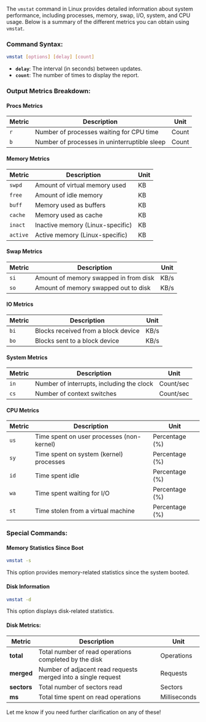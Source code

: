 The `vmstat` command in Linux provides detailed information about system performance, including processes, memory, swap, I/O, system, and CPU usage. Below is a summary of the different metrics you can obtain using `vmstat`.

### Command Syntax:
```bash
vmstat [options] [delay] [count]
```
- **`delay`**: The interval (in seconds) between updates.
- **`count`**: The number of times to display the report.

### Output Metrics Breakdown:

#### Procs Metrics
| Metric | Description | Unit |
|--------|-------------|------|
| `r`    | Number of processes waiting for CPU time | Count |
| `b`    | Number of processes in uninterruptible sleep | Count |

#### Memory Metrics
| Metric | Description | Unit |
|--------|-------------|------|
| `swpd` | Amount of virtual memory used | KB |
| `free` | Amount of idle memory | KB |
| `buff` | Memory used as buffers | KB |
| `cache` | Memory used as cache | KB |
| `inact` | Inactive memory (Linux-specific) | KB |
| `active` | Active memory (Linux-specific) | KB |

#### Swap Metrics
| Metric | Description | Unit |
|--------|-------------|------|
| `si`   | Amount of memory swapped in from disk | KB/s |
| `so`   | Amount of memory swapped out to disk | KB/s |

#### IO Metrics
| Metric | Description | Unit |
|--------|-------------|------|
| `bi`   | Blocks received from a block device | KB/s |
| `bo`   | Blocks sent to a block device | KB/s |

#### System Metrics
| Metric | Description | Unit |
|--------|-------------|------|
| `in`   | Number of interrupts, including the clock | Count/sec |
| `cs`   | Number of context switches | Count/sec |

#### CPU Metrics
| Metric | Description | Unit |
|--------|-------------|------|
| `us`   | Time spent on user processes (non-kernel) | Percentage (%) |
| `sy`   | Time spent on system (kernel) processes | Percentage (%) |
| `id`   | Time spent idle | Percentage (%) |
| `wa`   | Time spent waiting for I/O | Percentage (%) |
| `st`   | Time stolen from a virtual machine | Percentage (%) |

### Special Commands:

#### Memory Statistics Since Boot
```bash
vmstat -s
```
This option provides memory-related statistics since the system booted.

#### Disk Information
```bash
vmstat -d
```
This option displays disk-related statistics.

#### Disk Metrics:
| Metric | Description | Unit |
|--------|-------------|------|
| **total** | Total number of read operations completed by the disk | Operations |
| **merged** | Number of adjacent read requests merged into a single request | Requests |
| **sectors** | Total number of sectors read | Sectors |
| **ms** | Total time spent on read operations | Milliseconds |

Let me know if you need further clarification on any of these!